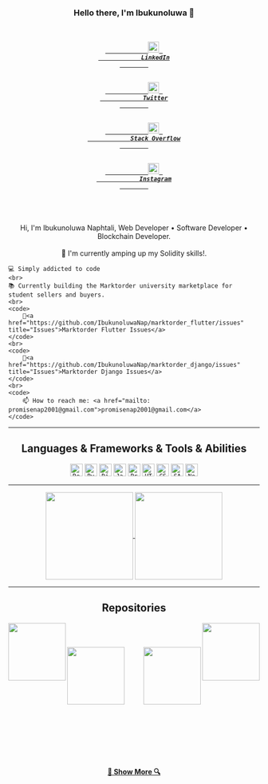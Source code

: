 <h3 align="center">Hello there, I'm Ibukunoluwa 👋</h3>
<h5 align="center">
    <code>
        <a href="https://www.linkedin.com/in/ibukunoluwanap/" title="LinkedIn Profile">
            <img width="22" src="https://github.com/zumrudu-anka/zumrudu-anka/blob/master/images/linkedin.svg"> 
            LinkedIn
        </a>
    </code>
    <code>
        <a href="https://twitter.com/ibukunoluwanap" title="Twitter Profile">
            <img width="22" src="https://play-lh.googleusercontent.com/wIf3HtczQDjHzHuu7vezhqNs0zXAG85F7VmP7nhsTxO3OHegrVXlqIh_DWBYi86FTIGk"> 
            Twitter
        </a>
    </code>
    <code>
        <a href="https://stackoverflow.com/users/13787785/ibukunoluwa-naphtali" title="Stack Overflow Profile">
            <img width="22" src="https://github.com/zumrudu-anka/zumrudu-anka/blob/master/images/stackoverflow.svg"> 
            Stack Overflow
        </a>
    </code>
    <code>
        <a href="https://www.instagram.com/ibukunoluwanap/" title="Instagram Profile">
            <img width="22" src="https://github.com/zumrudu-anka/zumrudu-anka/blob/master/images/instagram.svg"> 
            Instagram
        </a>
    </code>
</h5>

<br>

<p align="center">
    Hi, I'm Ibukunoluwa Naphtali, Web Developer • Software Developer • Blockchain Developer.
    <br>
    <br>
    🔬 I'm currently amping up my Solidity skills!.
    <br>

    💻 Simply addicted to code
    <br>
    📚 Currently building the Marktorder university marketplace for student sellers and buyers.
    <br>
    <code>
        💬<a href="https://github.com/IbukunoluwaNap/marktorder_flutter/issues" title="Issues">Marktorder Flutter Issues</a>
    </code>
    <br>
    <code>
        💬<a href="https://github.com/IbukunoluwaNap/marktorder_django/issues" title="Issues">Marktorder Django Issues</a>
    </code>
    <br>
    <code>
        📫 How to reach me: <a href="mailto: promisenap2001@gmail.com">promisenap2001@gmail.com</a>
    </code>
</p>

<hr>

<h2 align="center">Languages & Frameworks & Tools & Abilities</h2>

<p align="center">
    <code><img title="React" height="25" src="https://github.com/zumrudu-anka/zumrudu-anka/blob/master/images/react-original.svg"></code>
    <code><img title="Python" height="25" src="https://github.com/zumrudu-anka/zumrudu-anka/blob/master/images/python-original.svg"></code>
    <code><img title="Django" height="25" src="https://github.com/zumrudu-anka/zumrudu-anka/blob/master/images/django.png"></code>
    <code><img title="Javascript" height="25" src="https://github.com/zumrudu-anka/zumrudu-anka/blob/master/images/javascript.svg"></code>
    <code><img title="Problem Solving" height="25" src="https://github.com/zumrudu-anka/zumrudu-anka/blob/master/images/problemSolving.png"></code>
    <code><img title="HTML5" height="25" src="https://github.com/zumrudu-anka/zumrudu-anka/blob/master/images/html5.svg"></code>
    <code><img title="CSS" height="25" src="https://github.com/zumrudu-anka/zumrudu-anka/blob/master/images/css.svg"></code>
    <code><img title="SASS" height="25" src="https://github.com/zumrudu-anka/zumrudu-anka/blob/master/images/sass.svg"></code>
    <code><img title="Nodejs" height="25" src="https://upload.wikimedia.org/wikipedia/commons/thumb/d/d9/Node.js_logo.svg/1200px-Node.js_logo.svg.png"></code>
</p>

<hr>

<p align=center>
  <a href="https://github.com/anuraghazra/github-readme-stats" title="Go to Source">
    <img height=175 align="center" src="https://github-readme-stats.vercel.app/api?username=IbukunoluwaNap&show_icons=true&theme=gotham">
  </a>
  <a href="https://github.com/anuraghazra/github-readme-stats">
  <img height=175 align="center" src="https://github-readme-stats.vercel.app/api/top-langs/?username=IbukunoluwaNap&hide=c%23,powershell,java&title_color=2aa889&text_color=99d1ce&icon_color=2bbc8a&bg_color=0c1014&langs_count=8&layout=compact" />
  </a>
</p>

<hr>

<h2 align="center">Repositories</h2>

<p width="100%" align="center">
  <a align="left" href="https://github.com/IbukunoluwaNap/marktorder_flutter" title="Algorithms"><img align="left" height="115" src="https://github-readme-stats.vercel.app/api/pin/?username=IbukunoluwaNap&repo=marktorder_flutter&theme=gotham"></a>
  
  <a align="right" href="https://github.com/IbukunoluwaNap/big-family-360" title="Data Structures">
    <img align="right" height="115" src="https://github-readme-stats.vercel.app/api/pin/?username=IbukunoluwaNap&repo=big-family-360&theme=gotham">
  </a>
</p>
<br><br>
<p width="100%" align="center">
  <a align="left" href="https://github.com/IbukunoluwaNap/Advance_Notification" title="Turkce-Heceleme-CPP"><img align="left" height="115" src="https://github-readme-stats.vercel.app/api/pin/?username=IbukunoluwaNap&repo=Advance_Notification&theme=gotham"></a>
  
  <a align="right" href="https://github.com/IbukunoluwaNap/marktorder_django" title="ELF Coin BEP20 Token"><img align="right" height="115" src="https://github-readme-stats.vercel.app/api/pin/?username=IbukunoluwaNap&repo=marktorder_django&theme=gotham"></a>
  <!-- 
</p>
<br><br>
<p width="100%" align="center">
  <a align="left" href="https://github.com/zumrudu-anka/cpp-openmp-needleman-wunsch" title="Needleman Wunsch Algorithm With OpenMP"><img align="left" height="115" src="https://github-readme-stats.vercel.app/api/pin/?username=zumrudu-anka&repo=cpp-openmp-needleman-wunsch&theme=gotham"></a>
  <a align="right" href="https://github.com/zumrudu-anka/cpp-artificial-neural-networks" title="Artificial Neural Networks"><img align="right" height="115" src="https://github-readme-stats.vercel.app/api/pin/?username=zumrudu-anka&repo=cpp-artificial-neural-networks&theme=gotham"></a>
</p>
<br><br>
<p width="100%" align="center">
  <a align="left" href="https://github.com/zumrudu-anka/javascript-minesweeper" title="Minesweeper"><img align="left" height="115" src="https://github-readme-stats.vercel.app/api/pin/?username=zumrudu-anka&repo=javascript-minesweeper&theme=gotham"></a>
  <a align="right" href="https://github.com/zumrudu-anka/KTU-TraditionalComputerOlympics-2019" title="KTU Traditional Computer Olympics 2019-2020"><img align="right" height="115" src="https://github-readme-stats.vercel.app/api/pin/?username=zumrudu-anka&repo=KTU-TraditionalComputerOlympics-2019&theme=gotham"></a>
</p> -->
<br><br><br><br><br><br><br><br><br><br><br><br><br>
<h4 align="center"><a href="https://github.com/IbukunoluwaNap?tab=repositories" title="Show Repositories">🔎 Show More 🔍</a></h4>

<!--
**zumrudu-anka/zumrudu-anka** is a ✨ _special_ ✨ repository because its `README.md` (this file) appears on your GitHub profile.
Here are some ideas to get you started:
- 🔭 I’m currently working on ...
- 🌱 I’m currently learning ...
- 👯 I’m looking to collaborate on ...
- 🤔 I’m looking for help with ...
- 💬 Ask me about ...
- 📫 How to reach me: ...
- 😄 Pronouns: ...
- ⚡ Fun fact: ...
Notes: If you want use this readme, firstly star it please. If you can't align your repositories like this, please change your repository desription to shorter than now. Maybe 4 or 5 word will be good.
-->
